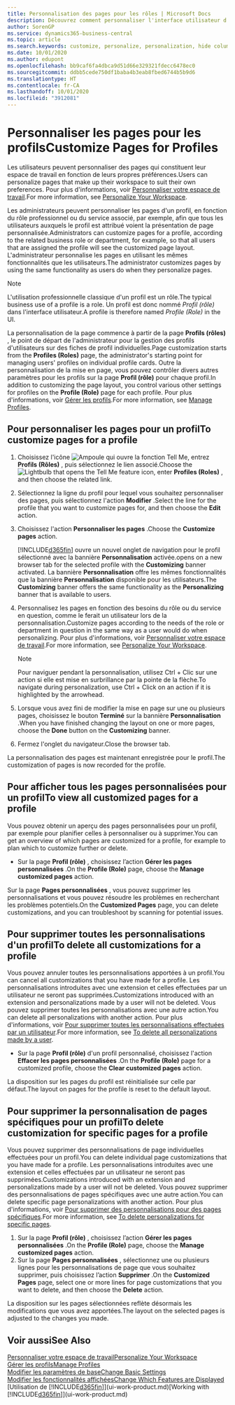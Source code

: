 ```yaml
---
title: Personnalisation des pages pour les rôles | Microsoft Docs
description: Découvrez comment personnaliser l'interface utilisateur d'un profil (rôle) de sorte que tous les utilisateurs de ce rôle voient un espace de travail personnalisé.
author: SorenGP
ms.service: dynamics365-business-central
ms.topic: article
ms.search.keywords: customize, personalize, personalization, hide columns, remove fields, move fields
ms.date: 10/01/2020
ms.author: edupont
ms.openlocfilehash: bb9caf6fa4dbca9d51d66e329321fdecc6478ec0
ms.sourcegitcommit: ddbb5cede750df1baba4b3eab8fbed6744b5b9d6
ms.translationtype: HT
ms.contentlocale: fr-CA
ms.lasthandoff: 10/01/2020
ms.locfileid: "3912081"
---
```

# <a name="customize-pages-for-profiles"></a><span data-ttu-id="d9b7d-103">Personnaliser les pages pour les profils</span><span class="sxs-lookup"><span data-stu-id="d9b7d-103">Customize Pages for Profiles</span></span>
<span data-ttu-id="d9b7d-104">Les utilisateurs peuvent personnaliser des pages qui constituent leur espace de travail en fonction de leurs propres préférences.</span><span class="sxs-lookup"><span data-stu-id="d9b7d-104">Users can personalize pages that make up their workspace to suit their own preferences.</span></span> <span data-ttu-id="d9b7d-105">Pour plus d'informations, voir [Personnaliser votre espace de travail](ui-personalization-user.md).</span><span class="sxs-lookup"><span data-stu-id="d9b7d-105">For more information, see [Personalize Your Workspace](ui-personalization-user.md).</span></span>

<span data-ttu-id="d9b7d-106">Les administrateurs peuvent personnaliser les pages d'un profil, en fonction du rôle professionnel ou du service associé, par exemple, afin que tous les utilisateurs auxquels le profil est attribué voient la présentation de page personnalisée.</span><span class="sxs-lookup"><span data-stu-id="d9b7d-106">Administrators can customize pages for a profile, according to the related business role or department, for example, so that all users that are assigned the profile will see the customized page layout.</span></span> <span data-ttu-id="d9b7d-107">L'administrateur personnalise les pages en utilisant les mêmes fonctionnalités que les utilisateurs.</span><span class="sxs-lookup"><span data-stu-id="d9b7d-107">The administrator customizes pages by using the same functionality as users do when they personalize pages.</span></span>

> [!NOTE]
> <span data-ttu-id="d9b7d-108">L'utilisation professionnelle classique d'un profil est un rôle.</span><span class="sxs-lookup"><span data-stu-id="d9b7d-108">The typical business use of a profile is a role.</span></span> <span data-ttu-id="d9b7d-109">Un profil est donc nommé *Profil (rôle)* dans l'interface utilisateur.</span><span class="sxs-lookup"><span data-stu-id="d9b7d-109">A profile is therefore named *Profile (Role)* in the UI.</span></span>

<span data-ttu-id="d9b7d-110">La personnalisation de la page commence à partir de la page **Profils (rôles)** , le point de départ de l'administrateur pour la gestion des profils d'utilisateurs sur des fiches de profil individuelles.</span><span class="sxs-lookup"><span data-stu-id="d9b7d-110">Page customization starts from the **Profiles (Roles)** page, the administrator's starting point for managing users' profiles on individual profile cards.</span></span> <span data-ttu-id="d9b7d-111">Outre la personnalisation de la mise en page, vous pouvez contrôler divers autres paramètres pour les profils sur la page **Profil (rôle)** pour chaque profil.</span><span class="sxs-lookup"><span data-stu-id="d9b7d-111">In addition to customizing the page layout, you control various other settings for profiles on the **Profile (Role)** page for each profile.</span></span> <span data-ttu-id="d9b7d-112">Pour plus d'informations, voir [Gérer les profils](admin-users-profiles-roles.md).</span><span class="sxs-lookup"><span data-stu-id="d9b7d-112">For more information, see [Manage Profiles](admin-users-profiles-roles.md).</span></span>

## <a name="to-customize-pages-for-a-profile"></a><span data-ttu-id="d9b7d-113">Pour personnaliser les pages pour un profil</span><span class="sxs-lookup"><span data-stu-id="d9b7d-113">To customize pages for a profile</span></span>
1. <span data-ttu-id="d9b7d-114">Choisissez l'icône ![Ampoule qui ouvre la fonction Tell Me](media/ui-search/search_small.png "Dites-moi ce que vous voulez faire"), entrez **Profils (Rôles)** , puis sélectionnez le lien associé.</span><span class="sxs-lookup"><span data-stu-id="d9b7d-114">Choose the ![Lightbulb that opens the Tell Me feature](media/ui-search/search_small.png "Tell me what you want to do") icon, enter **Profiles (Roles)** , and then choose the related link.</span></span>
2. <span data-ttu-id="d9b7d-115">Sélectionnez la ligne du profil pour lequel vous souhaitez personnaliser des pages, puis sélectionnez l'action **Modifier** .</span><span class="sxs-lookup"><span data-stu-id="d9b7d-115">Select the line for the profile that you want to customize pages for, and then choose the **Edit** action.</span></span>
3. <span data-ttu-id="d9b7d-116">Choisissez l'action **Personnaliser les pages** .</span><span class="sxs-lookup"><span data-stu-id="d9b7d-116">Choose the **Customize pages** action.</span></span>

    [!INCLUDE[d365fin](includes/d365fin_md.md)] <span data-ttu-id="d9b7d-117">ouvre un nouvel onglet de navigation pour le profil sélectionné avec la bannière **Personnalisation** activée.</span><span class="sxs-lookup"><span data-stu-id="d9b7d-117">opens on a new browser tab for the selected profile with the **Customizing** banner activated.</span></span> <span data-ttu-id="d9b7d-118">La bannière **Personnalisation** offre les mêmes fonctionnalités que la bannière **Personnalisation** disponible pour les utilisateurs.</span><span class="sxs-lookup"><span data-stu-id="d9b7d-118">The **Customizing** banner offers the same functionality as the **Personalizing** banner that is available to users.</span></span>

4. <span data-ttu-id="d9b7d-119">Personnalisez les pages en fonction des besoins du rôle ou du service en question, comme le ferait un utilisateur lors de la personnalisation.</span><span class="sxs-lookup"><span data-stu-id="d9b7d-119">Customize pages according to the needs of the role or department in question in the same way as a user would do when personalizing.</span></span> <span data-ttu-id="d9b7d-120">Pour plus d'informations, voir [Personnaliser votre espace de travail](ui-personalization-user.md).</span><span class="sxs-lookup"><span data-stu-id="d9b7d-120">For more information, see [Personalize Your Workspace](ui-personalization-user.md).</span></span>

    > [!NOTE]
    > <span data-ttu-id="d9b7d-121">Pour naviguer pendant la personnalisation, utilisez Ctrl + Clic sur une action si elle est mise en surbrillance par la pointe de la flèche.</span><span class="sxs-lookup"><span data-stu-id="d9b7d-121">To navigate during personalization, use Ctrl + Click on an action if it is highlighted by the arrowhead.</span></span>

5. <span data-ttu-id="d9b7d-122">Lorsque vous avez fini de modifier la mise en page sur une ou plusieurs pages, choisissez le bouton **Terminé** sur la bannière **Personnalisation** .</span><span class="sxs-lookup"><span data-stu-id="d9b7d-122">When you have finished changing the layout on one or more pages, choose the **Done** button on the **Customizing** banner.</span></span>
6. <span data-ttu-id="d9b7d-123">Fermez l'onglet du navigateur.</span><span class="sxs-lookup"><span data-stu-id="d9b7d-123">Close the browser tab.</span></span>

<span data-ttu-id="d9b7d-124">La personnalisation des pages est maintenant enregistrée pour le profil.</span><span class="sxs-lookup"><span data-stu-id="d9b7d-124">The customization of pages is now recorded for the profile.</span></span>

## <a name="to-view-all-customized-pages-for-a-profile"></a><span data-ttu-id="d9b7d-125">Pour afficher tous les pages personnalisées pour un profil</span><span class="sxs-lookup"><span data-stu-id="d9b7d-125">To view all customized pages for a profile</span></span>

<span data-ttu-id="d9b7d-126">Vous pouvez obtenir un aperçu des pages personnalisées pour un profil, par exemple pour planifier celles à personnaliser ou à supprimer.</span><span class="sxs-lookup"><span data-stu-id="d9b7d-126">You can get an overview of which pages are customized for a profile, for example to plan which to customize further or delete.</span></span>

- <span data-ttu-id="d9b7d-127">Sur la page **Profil (rôle)** , choisissez l’action **Gérer les pages personnalisées** .</span><span class="sxs-lookup"><span data-stu-id="d9b7d-127">On the **Profile (Role)** page, choose the **Manage customized pages** action.</span></span>

<span data-ttu-id="d9b7d-128">Sur la page **Pages personnalisées** , vous pouvez supprimer les personnalisations et vous pouvez résoudre les problèmes en recherchant les problèmes potentiels.</span><span class="sxs-lookup"><span data-stu-id="d9b7d-128">On the **Customized Pages** page, you can delete customizations, and you can troubleshoot by scanning for potential issues.</span></span>  

## <a name="to-delete-all-customizations-for-a-profile"></a><span data-ttu-id="d9b7d-129">Pour supprimer toutes les personnalisations d'un profil</span><span class="sxs-lookup"><span data-stu-id="d9b7d-129">To delete all customizations for a profile</span></span>
<span data-ttu-id="d9b7d-130">Vous pouvez annuler toutes les personnalisations apportées à un profil.</span><span class="sxs-lookup"><span data-stu-id="d9b7d-130">You can cancel all customizations that you have made for a profile.</span></span> <span data-ttu-id="d9b7d-131">Les personnalisations introduites avec une extension et celles effectuées par un utilisateur ne seront pas supprimées.</span><span class="sxs-lookup"><span data-stu-id="d9b7d-131">Customizations introduced with an extension and personalizations made by a user will not be deleted.</span></span> <span data-ttu-id="d9b7d-132">Vous pouvez supprimer toutes les personnalisations avec une autre action.</span><span class="sxs-lookup"><span data-stu-id="d9b7d-132">You can delete all personalizations with another action.</span></span> <span data-ttu-id="d9b7d-133">Pour plus d'informations, voir [Pour supprimer toutes les personnalisations effectuées par un utilisateur](admin-users-profiles-roles.md#to-delete-all-personalizations-made-by-a-user).</span><span class="sxs-lookup"><span data-stu-id="d9b7d-133">For more information, see [To delete all personalizations made by a user](admin-users-profiles-roles.md#to-delete-all-personalizations-made-by-a-user).</span></span>

- <span data-ttu-id="d9b7d-134">Sur la page **Profil (rôle)** d'un profil personnalisé, choisissez l'action **Effacer les pages personnalisées** .</span><span class="sxs-lookup"><span data-stu-id="d9b7d-134">On the **Profile (Role)** page for a customized profile, choose the **Clear customized pages** action.</span></span>

<span data-ttu-id="d9b7d-135">La disposition sur les pages du profil est réinitialisée sur celle par défaut.</span><span class="sxs-lookup"><span data-stu-id="d9b7d-135">The layout on pages for the profile is reset to the default layout.</span></span>  

## <a name="to-delete-customization-for-specific-pages-for-a-profile"></a><span data-ttu-id="d9b7d-136">Pour supprimer la personnalisation de pages spécifiques pour un profil</span><span class="sxs-lookup"><span data-stu-id="d9b7d-136">To delete customization for specific pages for a profile</span></span>
<span data-ttu-id="d9b7d-137">Vous pouvez supprimer des personnalisations de page individuelles effectuées pour un profil.</span><span class="sxs-lookup"><span data-stu-id="d9b7d-137">You can delete individual page customizations that you have made for a profile.</span></span> <span data-ttu-id="d9b7d-138">Les personnalisations introduites avec une extension et celles effectuées par un utilisateur ne seront pas supprimées.</span><span class="sxs-lookup"><span data-stu-id="d9b7d-138">Customizations introduced with an extension and personalizations made by a user will not be deleted.</span></span> <span data-ttu-id="d9b7d-139">Vous pouvez supprimer des personnalisations de pages spécifiques avec une autre action.</span><span class="sxs-lookup"><span data-stu-id="d9b7d-139">You can delete specific page personalizations with another action.</span></span> <span data-ttu-id="d9b7d-140">Pour plus d'informations, voir [Pour supprimer des personnalisations pour des pages spécifiques](admin-users-profiles-roles.md#to-delete-personalizations-for-specific-pages).</span><span class="sxs-lookup"><span data-stu-id="d9b7d-140">For more information, see [To delete personalizations for specific pages](admin-users-profiles-roles.md#to-delete-personalizations-for-specific-pages).</span></span>

1. <span data-ttu-id="d9b7d-141">Sur la page **Profil (rôle)** , choisissez l’action **Gérer les pages personnalisées** .</span><span class="sxs-lookup"><span data-stu-id="d9b7d-141">On the **Profile (Role)** page, choose the **Manage customized pages** action.</span></span>
2. <span data-ttu-id="d9b7d-142">Sur la page **Pages personnalisées** , sélectionnez une ou plusieurs lignes pour les personnalisations de page que vous souhaitez supprimer, puis choisissez l’action **Supprimer** .</span><span class="sxs-lookup"><span data-stu-id="d9b7d-142">On the **Customized Pages** page, select one or more lines for page customizations that you want to delete, and then choose the **Delete** action.</span></span>

<span data-ttu-id="d9b7d-143">La disposition sur les pages sélectionnées reflète désormais les modifications que vous avez apportées.</span><span class="sxs-lookup"><span data-stu-id="d9b7d-143">The layout on the selected pages is adjusted to the changes you made.</span></span>

## <a name="see-also"></a><span data-ttu-id="d9b7d-144">Voir aussi</span><span class="sxs-lookup"><span data-stu-id="d9b7d-144">See Also</span></span>

[<span data-ttu-id="d9b7d-145">Personnaliser votre espace de travail</span><span class="sxs-lookup"><span data-stu-id="d9b7d-145">Personalize Your Workspace</span></span>](ui-personalization-user.md)  
[<span data-ttu-id="d9b7d-146">Gérer les profils</span><span class="sxs-lookup"><span data-stu-id="d9b7d-146">Manage Profiles</span></span>](admin-users-profiles-roles.md)  
[<span data-ttu-id="d9b7d-147">Modifier les paramètres de base</span><span class="sxs-lookup"><span data-stu-id="d9b7d-147">Change Basic Settings</span></span>](ui-change-basic-settings.md)  
[<span data-ttu-id="d9b7d-148">Modifier les fonctionnalités affichées</span><span class="sxs-lookup"><span data-stu-id="d9b7d-148">Change Which Features are Displayed</span></span>](ui-experiences.md)  
<span data-ttu-id="d9b7d-149">[Utilisation de [!INCLUDE[d365fin](includes/d365fin_md.md)]](ui-work-product.md)</span><span class="sxs-lookup"><span data-stu-id="d9b7d-149">[Working with [!INCLUDE[d365fin](includes/d365fin_md.md)]](ui-work-product.md)</span></span>  
